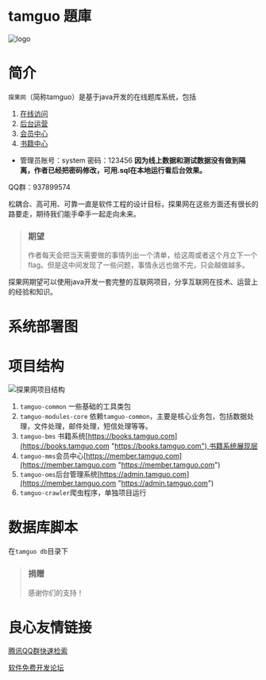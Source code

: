 # tamguo 題庫

![logo](https://www.tamguo.com/files/book/201812/1065126653186768898/logo_731bc32.png "logo")

# 简介

`探果网`（简称tamguo）是基于java开发的在线题库系统，包括

 1. [在线访问][1]
 2. [后台运营][2]
 3. [会员中心][3]
 4. [书籍中心][4]

  [1]: http://www.tamguo.com
  [2]: http://admin.tamguo.com
  [3]: http://member.tamguo.com
  [4]: http://book.tamguo.com

- 管理员账号：system 密码：123456  **因为线上数据和测试数据没有做到隔离，作者已经把密码修改，可用.sql在本地运行看后台效果。** 

QQ群：937899574



松耦合、高可用、可靠一直是软件工程的设计目标，探果网在这些方面还有很长的路要走，期待我们能手牵手一起走向未来。

> ### 期望
> 作者每天会把当天需要做的事情列出一个清单，给这周或者这个月立下一个flag。但是这中间发现了一些问题，事情永远也做不完，只会越做越多。

探果网期望可以使用java开发一套完整的互联网项目，分享互联网在技术、运营上的经验和知识。


# 系统部署图

# 项目结构

![探果网项目结构](https://www.tamguo.com/files/book/201812/1077070399566454786/20181225135556.png "探果网项目结构")

1. `tamguo-common` 一些基础的工具类包
2. `tamguo-modules-core` 依赖`tamguo-common`，主要是核心业务包，包括数据处理，文件处理，邮件处理，短信处理等等。
3. `tamguo-bms` 书籍系统[https://books.tamguo.com](https://books.tamguo.com "https://books.tamguo.com"),书籍系统展现层
4. `tamguo-mms`会员中心[https://member.tamguo.com](https://member.tamguo.com "https://member.tamguo.com")
5. `tamguo-oms`后台管理系统[https://admin.tamguo.com](https://member.tamguo.com "https://admin.tamguo.com")
6. `tamguo-crawler`爬虫程序，单独项目运行

# 数据库脚本

在`tamguo db`目录下


> ### 捐赠 
> 感谢你们的支持！





 # 良心友情链接

[腾讯QQ群快速检索](http://u.720life.cn/s/8cf73f7c)

[软件免费开发论坛](http://u.720life.cn/s/bbb01dc0)
